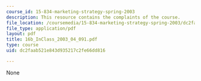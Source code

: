 ```yaml
---
course_id: 15-834-marketing-strategy-spring-2003
description: This resource contains the complaints of the course.
file_location: /coursemedia/15-834-marketing-strategy-spring-2003/dc2faab521e843d935217c2fe66dd816_16b_InClass_2003_04_091.pdf
file_type: application/pdf
layout: pdf
title: 16b_InClass_2003_04_091.pdf
type: course
uid: dc2faab521e843d935217c2fe66dd816

---
```

None
